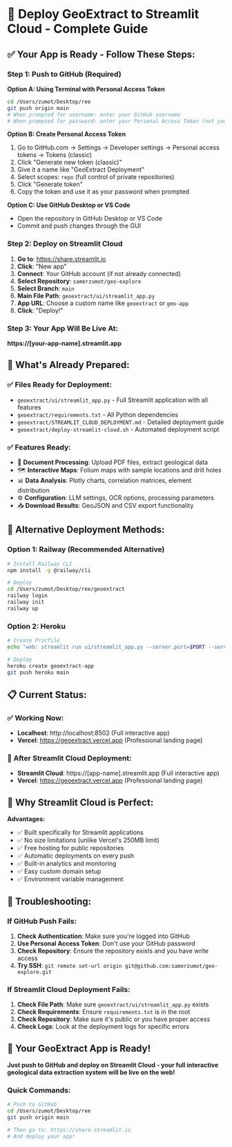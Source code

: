# 🚀 Deploy GeoExtract to Streamlit Cloud - Complete Guide

## ✅ **Your App is Ready - Follow These Steps:**

### **Step 1: Push to GitHub (Required)**

**Option A: Using Terminal with Personal Access Token**
```bash
cd /Users/zumot/Desktop/ree
git push origin main
# When prompted for username: enter your GitHub username
# When prompted for password: enter your Personal Access Token (not your GitHub password)
```

**Option B: Create Personal Access Token**
1. Go to GitHub.com → Settings → Developer settings → Personal access tokens → Tokens (classic)
2. Click "Generate new token (classic)"
3. Give it a name like "GeoExtract Deployment"
4. Select scopes: `repo` (full control of private repositories)
5. Click "Generate token"
6. Copy the token and use it as your password when prompted

**Option C: Use GitHub Desktop or VS Code**
- Open the repository in GitHub Desktop or VS Code
- Commit and push changes through the GUI

### **Step 2: Deploy on Streamlit Cloud**

1. **Go to**: https://share.streamlit.io
2. **Click**: "New app"
3. **Connect**: Your GitHub account (if not already connected)
4. **Select Repository**: `samerzumot/geo-explore`
5. **Select Branch**: `main`
6. **Main File Path**: `geoextract/ui/streamlit_app.py`
7. **App URL**: Choose a custom name like `geoextract` or `geo-app`
8. **Click**: "Deploy!"

### **Step 3: Your App Will Be Live At:**
**https://[your-app-name].streamlit.app**

## 🎯 **What's Already Prepared:**

### ✅ **Files Ready for Deployment:**
- `geoextract/ui/streamlit_app.py` - Full Streamlit application with all features
- `geoextract/requirements.txt` - All Python dependencies
- `geoextract/STREAMLIT_CLOUD_DEPLOYMENT.md` - Detailed deployment guide
- `geoextract/deploy-streamlit-cloud.sh` - Automated deployment script

### ✅ **Features Ready:**
- 📄 **Document Processing**: Upload PDF files, extract geological data
- 🗺️ **Interactive Maps**: Folium maps with sample locations and drill holes
- 📊 **Data Analysis**: Plotly charts, correlation matrices, element distribution
- ⚙️ **Configuration**: LLM settings, OCR options, processing parameters
- 📥 **Download Results**: GeoJSON and CSV export functionality

## 🚀 **Alternative Deployment Methods:**

### **Option 1: Railway (Recommended Alternative)**
```bash
# Install Railway CLI
npm install -g @railway/cli

# Deploy
cd /Users/zumot/Desktop/ree/geoextract
railway login
railway init
railway up
```

### **Option 2: Heroku**
```bash
# Create Procfile
echo "web: streamlit run ui/streamlit_app.py --server.port=$PORT --server.address=0.0.0.0" > Procfile

# Deploy
heroku create geoextract-app
git push heroku main
```

## 📋 **Current Status:**

### ✅ **Working Now:**
- **Localhost**: http://localhost:8502 (Full interactive app)
- **Vercel**: https://geoextract.vercel.app (Professional landing page)

### 🚀 **After Streamlit Cloud Deployment:**
- **Streamlit Cloud**: https://[app-name].streamlit.app (Full interactive app)
- **Vercel**: https://geoextract.vercel.app (Professional landing page)

## 🎉 **Why Streamlit Cloud is Perfect:**

**Advantages:**
- ✅ Built specifically for Streamlit applications
- ✅ No size limitations (unlike Vercel's 250MB limit)
- ✅ Free hosting for public repositories
- ✅ Automatic deployments on every push
- ✅ Built-in analytics and monitoring
- ✅ Easy custom domain setup
- ✅ Environment variable management

## 🔧 **Troubleshooting:**

### **If GitHub Push Fails:**
1. **Check Authentication**: Make sure you're logged into GitHub
2. **Use Personal Access Token**: Don't use your GitHub password
3. **Check Repository**: Ensure the repository exists and you have write access
4. **Try SSH**: `git remote set-url origin git@github.com:samerzumot/geo-explore.git`

### **If Streamlit Cloud Deployment Fails:**
1. **Check File Path**: Make sure `geoextract/ui/streamlit_app.py` exists
2. **Check Requirements**: Ensure `requirements.txt` is in the root
3. **Check Repository**: Make sure it's public or you have proper access
4. **Check Logs**: Look at the deployment logs for specific errors

## 🎯 **Your GeoExtract App is Ready!**

**Just push to GitHub and deploy on Streamlit Cloud - your full interactive geological data extraction system will be live on the web!**

### **Quick Commands:**
```bash
# Push to GitHub
cd /Users/zumot/Desktop/ree
git push origin main

# Then go to: https://share.streamlit.io
# And deploy your app!
```

